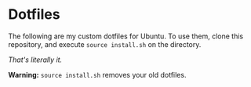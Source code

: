 # Dotfiles

The following are my custom dotfiles for Ubuntu. To use them, clone this repository, and execute `source install.sh` on the directory.

*That's literally it.*

**Warning:** `source install.sh` removes your old dotfiles.
